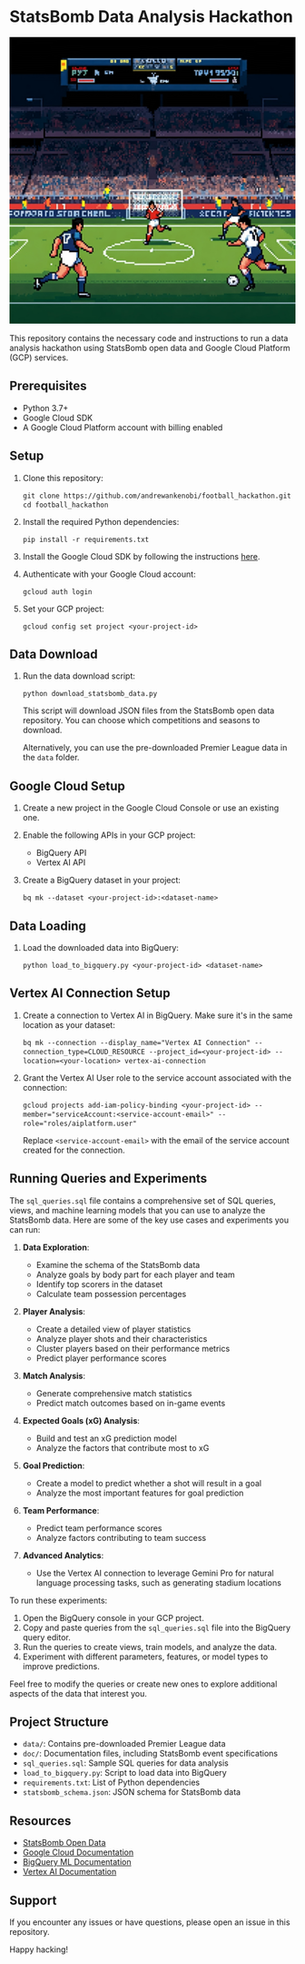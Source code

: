 # StatsBomb Data Analysis Hackathon

![Football Hackathon Logo](logo.jpeg)

This repository contains the necessary code and instructions to run a data analysis hackathon using StatsBomb open data and Google Cloud Platform (GCP) services.

## Prerequisites

- Python 3.7+
- Google Cloud SDK
- A Google Cloud Platform account with billing enabled

## Setup

1. Clone this repository:
   ```
   git clone https://github.com/andrewankenobi/football_hackathon.git
   cd football_hackathon
   ```

2. Install the required Python dependencies:
   ```
   pip install -r requirements.txt
   ```

3. Install the Google Cloud SDK by following the instructions [here](https://cloud.google.com/sdk/docs/install).

4. Authenticate with your Google Cloud account:
   ```
   gcloud auth login
   ```

5. Set your GCP project:
   ```
   gcloud config set project <your-project-id>
   ```

## Data Download

1. Run the data download script:
   ```
   python download_statsbomb_data.py
   ```
   This script will download JSON files from the StatsBomb open data repository. You can choose which competitions and seasons to download.

   Alternatively, you can use the pre-downloaded Premier League data in the `data` folder.

## Google Cloud Setup

1. Create a new project in the Google Cloud Console or use an existing one.

2. Enable the following APIs in your GCP project:
   - BigQuery API
   - Vertex AI API

3. Create a BigQuery dataset in your project:
   ```
   bq mk --dataset <your-project-id>:<dataset-name>
   ```

## Data Loading

1. Load the downloaded data into BigQuery:
   ```
   python load_to_bigquery.py <your-project-id> <dataset-name>
   ```

## Vertex AI Connection Setup

1. Create a connection to Vertex AI in BigQuery. Make sure it's in the same location as your dataset:
   ```
   bq mk --connection --display_name="Vertex AI Connection" --connection_type=CLOUD_RESOURCE --project_id=<your-project-id> --location=<your-location> vertex-ai-connection
   ```

2. Grant the Vertex AI User role to the service account associated with the connection:
   ```
   gcloud projects add-iam-policy-binding <your-project-id> --member="serviceAccount:<service-account-email>" --role="roles/aiplatform.user"
   ```

   Replace `<service-account-email>` with the email of the service account created for the connection.

## Running Queries and Experiments

The `sql_queries.sql` file contains a comprehensive set of SQL queries, views, and machine learning models that you can use to analyze the StatsBomb data. Here are some of the key use cases and experiments you can run:

1. **Data Exploration**:
   - Examine the schema of the StatsBomb data
   - Analyze goals by body part for each player and team
   - Identify top scorers in the dataset
   - Calculate team possession percentages

2. **Player Analysis**:
   - Create a detailed view of player statistics
   - Analyze player shots and their characteristics
   - Cluster players based on their performance metrics
   - Predict player performance scores

3. **Match Analysis**:
   - Generate comprehensive match statistics
   - Predict match outcomes based on in-game events

4. **Expected Goals (xG) Analysis**:
   - Build and test an xG prediction model
   - Analyze the factors that contribute most to xG

5. **Goal Prediction**:
   - Create a model to predict whether a shot will result in a goal
   - Analyze the most important features for goal prediction

6. **Team Performance**:
   - Predict team performance scores
   - Analyze factors contributing to team success

7. **Advanced Analytics**:
   - Use the Vertex AI connection to leverage Gemini Pro for natural language processing tasks, such as generating stadium locations

To run these experiments:

1. Open the BigQuery console in your GCP project.
2. Copy and paste queries from the `sql_queries.sql` file into the BigQuery query editor.
3. Run the queries to create views, train models, and analyze the data.
4. Experiment with different parameters, features, or model types to improve predictions.

Feel free to modify the queries or create new ones to explore additional aspects of the data that interest you.

## Project Structure

- `data/`: Contains pre-downloaded Premier League data
- `doc/`: Documentation files, including StatsBomb event specifications
- `sql_queries.sql`: Sample SQL queries for data analysis
- `load_to_bigquery.py`: Script to load data into BigQuery
- `requirements.txt`: List of Python dependencies
- `statsbomb_schema.json`: JSON schema for StatsBomb data

## Resources

- [StatsBomb Open Data](https://github.com/statsbomb/open-data)
- [Google Cloud Documentation](https://cloud.google.com/docs)
- [BigQuery ML Documentation](https://cloud.google.com/bigquery-ml/docs)
- [Vertex AI Documentation](https://cloud.google.com/vertex-ai/docs)

## Support

If you encounter any issues or have questions, please open an issue in this repository.

Happy hacking!
